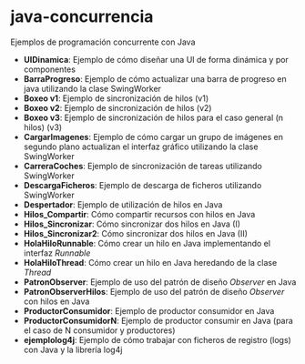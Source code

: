 java-concurrencia
=================

Ejemplos de programación concurrente con Java

- **UIDinamica**: Ejemplo de cómo diseñar una UI de forma dinámica y por componentes
- **BarraProgreso**: Ejemplo de cómo actualizar una barra de progreso en java utilizando la clase SwingWorker
- **Boxeo v1**: Ejemplo de sincronización de hilos (v1)
- **Boxeo v2**: Ejemplo de sincronización de hilos (v2)
- **Boxeo v3**: Ejemplo de sincronización de hilos para el caso general (n hilos) (v3)
- **CargarImagenes**: Ejemplo de cómo cargar un grupo de imágenes en segundo plano actualizan el interfaz gráfico utilizando la clase SwingWorker
- **CarreraCoches**: Ejemplo de sincronización de tareas utilizando SwingWorker
- **DescargaFicheros**: Ejemplo de descarga de ficheros utilizando SwingWorker
- **Despertador**: Ejemplo de utilización de hilos en Java
- **Hilos_Compartir**: Cómo compartir recursos con hilos en Java
- **Hilos_Sincronizar**: Cómo sincronizar dos hilos en Java (I)
- **Hilos_Sincronizar2**: Cómo sincronizar dos hilos en Java (II)
- **HolaHiloRunnable**: Cómo crear un hilo en Java implementando el interfaz _Runnable_
- **HolaHiloThread**: Cómo crear un hilo en Java heredando de la clase _Thread_
- **PatronObserver**: Ejemplo de uso del patrón de diseño _Observer_ en Java
- **PatronObserverHilos**: Ejemplo de uso del patrón de diseño _Observer_ con hilos en Java
- **ProductorConsumidor**: Ejemplo de productor consumidor en Java
- **ProductorConsumidorN**: Ejemplo de productor consumir en Java (para el caso de N consumidor y productores)
- **ejemplolog4j**: Ejemplo de cómo trabajar con ficheros de registro (logs) con Java y la librería log4j
